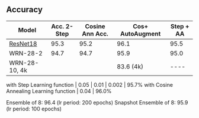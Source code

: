## Accuracy
| Model             | Acc. 2-Step | Cosine Ann Acc. | Cos+ AutoAugment | Step + AA |
| ----------------- | ----------- | ---------       | ----- |  ---- |
| [ResNet18](https://arxiv.org/abs/1512.03385)      | 95.3  | 95.2  |  96.1  | 95.5  |
| WRN-28-2                                          | 94.7  | 94.7  |  95.9  | 95.0  | 
| WRN-28-10, 4k                                     |       |       |  83.6 (4k) | ---- | 

with Step Learning function | 0.05 | 0.01 | 0.002 |  95.7%
with Cosine Annealing Learning function | 0.04 | 96.0%

Ensemble of 8: 96.4 (lr period: 200 epochs)
Snapshot Ensemble of 8: 95.9 (lr period: 100 epochs)

